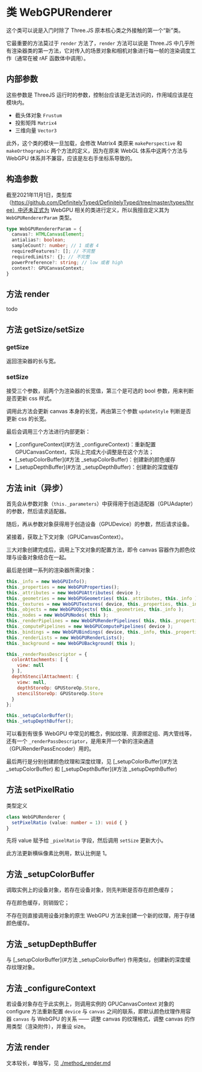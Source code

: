 # 类 WebGPURenderer

这个类可以说是入门时除了 Three.JS 原本核心类之外接触的第一个“新”类。

它最重要的方法莫过于 `render` 方法了，`render` 方法可以说是 Three.JS 中几乎所有渲染器类的第一方法，它对传入的场景对象和相机对象进行每一帧的渲染调度工作（通常在被 rAF 函数体中调用）。



## 内部参数

这些参数是 ThreeJS 运行时的参数，控制台应该是无法访问的，作用域应该是在模块内。

- 截头体对象 `Frustum`
- 投影矩阵 `Matrix4`
- 三维向量 `Vector3`

此外，这个类的模块一旦加载，会修改 Matrix4 类原来 `makePerspective` 和 `makeOrthographic` 两个方法的定义，因为在原来 WebGL 体系中这两个方法与 WebGPU 体系并不兼容，应该是左右手坐标系导致的。



## 构造参数

截至2021年11月1日，类型库（https://github.com/DefinitelyTyped/DefinitelyTyped/tree/master/types/three）中还未正式为 WebGPU 相关的类进行定义，所以我擅自定义其为 `WebGPURendererParam` 类型。

``` typescript
type WebGPURendererParam = {
  canvas?: HTMLCanvasElement;
  antialias?: boolean;
  sampleCount?: number; // 1 或者 4
  requiredFeatures?: []; // 不完整
  requiredLimits?: {}; // 不完整
  powerPreference?: string; // low 或者 high
  context?: GPUCanvasContext;
}
```



## 方法 render

todo



## 方法 getSize/setSize

### getSize

返回渲染器的长与宽。

### setSize

接受三个参数，前两个为渲染器的长宽值，第三个是可选的 bool 参数，用来判断是否更新 css 样式。

调用此方法会更新 canvas 本身的长宽，再由第三个参数 `updateStyle` 判断是否更新 css 的长宽。

最后会调用三个方法进行内部更新：

- [_configureContext](#方法 _configureContext)：重新配置 GPUCanvasContext，实际上完成大小调整是在这个方法；
- [_setupColorBuffer](#方法 _setupColorBuffer)：创建新的颜色缓存
- [_setupDepthBuffer](#方法 _setupDepthBuffer)：创建新的深度缓存



## 方法 init（异步）

首先会从参数对象（`this._parameters`）中获得用于创造适配器（GPUAdapter）的参数，然后请求适配器。

随后，再从参数对象获得用于创造设备（GPUDevice）的参数，然后请求设备。

紧接着，获取上下文对象（GPUCanvasContext）。

三大对象创建完成后，调用上下文对象的配置方法，即令 canvas 容器作为颜色纹理与设备对象结合在一起。

最后是创建一系列的渲染器所需对象：

``` js
this._info = new WebGPUInfo();
this._properties = new WebGPUProperties();
this._attributes = new WebGPUAttributes( device );
this._geometries = new WebGPUGeometries( this._attributes, this._info );
this._textures = new WebGPUTextures( device, this._properties, this._info );
this._objects = new WebGPUObjects( this._geometries, this._info );
this._nodes = new WebGPUNodes( this );
this._renderPipelines = new WebGPURenderPipelines( this, this._properties, device, parameters.sampleCount, this._nodes );
this._computePipelines = new WebGPUComputePipelines( device );
this._bindings = new WebGPUBindings( device, this._info, this._properties, this._textures, this._renderPipelines, this._computePipelines, this._attributes, this._nodes );
this._renderLists = new WebGPURenderLists();
this._background = new WebGPUBackground( this );

this._renderPassDescriptor = {
  colorAttachments: [ {
    view: null
  } ],
  depthStencilAttachment: {
    view: null,
    depthStoreOp: GPUStoreOp.Store,
    stencilStoreOp: GPUStoreOp.Store
  }
};

this._setupColorBuffer();
this._setupDepthBuffer();
```

可以看到有很多 WebGPU 中常见的概念，例如纹理、资源绑定组、两大管线等，还有一个 `_renderPassDescriptor`，是用来开一个新的渲染通道（GPURenderPassEncoder）用的。

最后两行是分别创建颜色纹理和深度纹理，见 [_setupColorBuffer](#方法 _setupColorBuffer) 和 [_setupDepthBuffer](#方法 _setupDepthBuffer)



## 方法 setPixelRatio

类型定义

``` typescript
class WebGPURenderer {
  setPixelRatio (value: number = 1): void { }
}
```

先将 value 赋予给 `_pixelRatio` 字段，然后调用 `setSize` 更新大小。

此方法更新横纵像素比例用，默认比例是 1。



## 方法 _setupColorBuffer

调取实例上的设备对象，若存在设备对象，则先判断是否存在颜色缓存；

存在颜色缓存，则销毁它；

不存在则直接调用设备对象的原生 WebGPU 方法来创建一个新的纹理，用于存储颜色缓存。



## 方法 _setupDepthBuffer

与 [_setupColorBuffer](#方法 _setupColorBuffer) 作用类似，创建新的深度缓存纹理对象。



## 方法 _configureContext

若设备对象存在于此实例上，则调用实例的 GPUCanvasContext 对象的 configure 方法重新配置 `device` 与 `canvas` 之间的联系，即默认颜色纹理作用容器 `canvas` 与 WebGPU 的关系 —— 调整 canvas 的纹理格式，调整 canvas 的作用类型（渲染附件），并重设 size。



## 方法 render

文本较长，单独写，见 [./method_render.md](./method_render.md)


